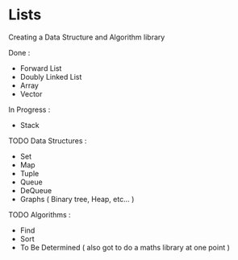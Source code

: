 # Lists
Creating a Data Structure and Algorithm library

Done :
  - Forward List
  - Doubly Linked List
  - Array
  - Vector

In Progress :
  - Stack
  
TODO Data Structures :
  - Set
  - Map
  - Tuple
  - Queue
  - DeQueue
  - Graphs ( Binary tree, Heap, etc... )
  
TODO Algorithms :
  - Find
  - Sort
  - To Be Determined ( also got to do a maths library at one point )
